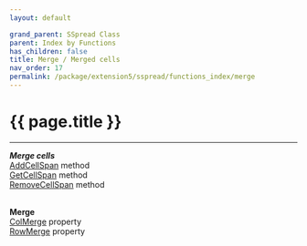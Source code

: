 ```yaml
---
layout: default

grand_parent: SSpread Class
parent: Index by Functions
has_children: false
title: Merge / Merged cells
nav_order: 17
permalink: /package/extension5/sspread/functions_index/merge
---
```

# {{ page.title }}
---

***Merge cells***<br>
[AddCellSpan](/package/extension5/sspread/methods/AddCellSpan) method<br>
[GetCellSpan](/package/extension5/sspread/methods/GetCellSpan) method<br>
[RemoveCellSpan](/package/extension5/sspread/methods/RemoveCellSpan) method<br><br>

**Merge**<br>
[ColMerge](/package/extension5/sspread/properties/ColMerge) property<br>
[RowMerge](/package/extension5/sspread/properties/RowMerge) property<br><br>